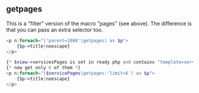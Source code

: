 ## getpages

This is a "filter" version of the macro "pages" (see above). The difference is that you can pass an extra selector too.

```php
<p n:foreach="('parent=1088'|getpages) as $p">
    {$p->title|noescape}
</p>

{* $view->servicesPages is set in ready.php and contains "template=service,sort=-created" *}
{* now get only 6 of them *}
<p n:foreach="($servicePages|getpages:'limit=6') as $p">
    {$p->title|noescape}
</p>
```